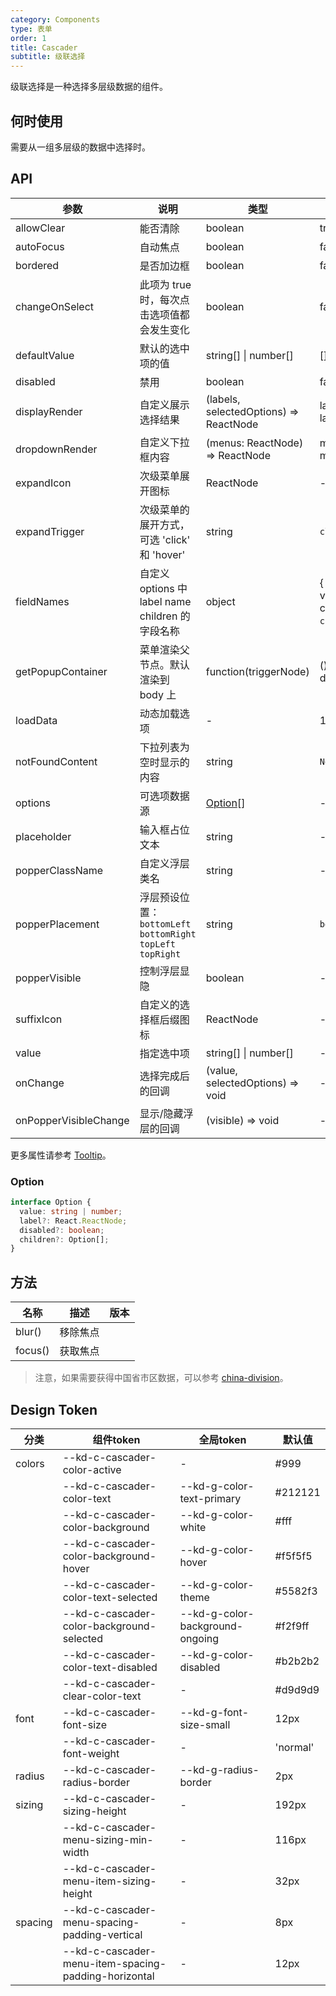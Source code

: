```yaml
---
category: Components
type: 表单
order: 1
title: Cascader
subtitle: 级联选择
---
```


级联选择是一种选择多层级数据的组件。

## 何时使用

需要从一组多层级的数据中选择时。

## API

| 参数 | 说明 | 类型 | 默认值 | 版本 |
| --- | --- | --- | --- | --- |
| allowClear | 能否清除 | boolean | true | 1.0.0 |
| autoFocus | 自动焦点 | boolean | false | 1.0.0 |
| bordered | 是否加边框 | boolean | false | 1.0.0 |
| changeOnSelect | 此项为 true 时，每次点击选项值都会发生变化 | boolean | false | 1.0.0 |
| defaultValue | 默认的选中项的值 | string\[] \| number\[] | \[] | 1.0.0 |
| disabled | 禁用 | boolean | false | 1.0.0 |
| displayRender | 自定义展示选择结果 | (labels, selectedOptions) => ReactNode | labels => labels.join(`/`) | 1.0.0 |
| dropdownRender | 自定义下拉框内容 | (menus: ReactNode) => ReactNode | menus => menus | 1.0.0 |
| expandIcon | 次级菜单展开图标 | ReactNode | - | 1.0.0 |
| expandTrigger | 次级菜单的展开方式，可选 'click' 和 'hover' | string | `click` | 1.0.0 |
| fieldNames | 自定义 options 中 label name children 的字段名称 | object | { label: `label`, value: `value`, children: `children` } | 1.0.0 |
| getPopupContainer | 菜单渲染父节点。默认渲染到 body 上 | function(triggerNode) | () => document.body | 1.0.0 |
| loadData | 动态加载选项 | - | 1.0.0 |
| notFoundContent | 下拉列表为空时显示的内容 | string | `No Data` |  |
| options | 可选项数据源 | [Option](#Option)\[] | - |  1.0.0 |
| placeholder | 输入框占位文本 | string | - | 1.0.0 |
| popperClassName | 自定义浮层类名 | string | - | 1.0.0 |
| popperPlacement | 浮层预设位置：`bottomLeft` `bottomRight` `topLeft` `topRight` | string | `bottomLeft` |  1.0.0 |
| popperVisible | 控制浮层显隐 | boolean | - | 1.0.0 |
| suffixIcon | 自定义的选择框后缀图标 | ReactNode | - | 1.0.0 |
| value | 指定选中项 | string\[] \| number\[] | - | 1.0.0 |
| onChange | 选择完成后的回调 | (value, selectedOptions) => void | - | 1.0.0 |
| onPopperVisibleChange | 显示/隐藏浮层的回调 | (visible) => void | - | 1.0.0 |

更多属性请参考 [Tooltip](/components/tooltip/#API)。

### Option

```typescript
interface Option {
  value: string | number;
  label?: React.ReactNode;
  disabled?: boolean;
  children?: Option[];
}
```

## 方法

| 名称    | 描述     | 版本 |
| ------- | -------- | ---- |
| blur()  | 移除焦点 |      |
| focus() | 获取焦点 |      |

> 注意，如果需要获得中国省市区数据，可以参考 [china-division](https://gist.github.com/afc163/7582f35654fd03d5be7009444345ea17)。

## Design Token

| 分类 | 组件token | 全局token | 默认值 |
| --- | --- | --- | --- |
| colors | --kd-c-cascader-color-active | - | #999 |
|  | --kd-c-cascader-color-text | --kd-g-color-text-primary | #212121 |
|  | --kd-c-cascader-color-background | --kd-g-color-white | #fff |
|  | --kd-c-cascader-color-background-hover | --kd-g-color-hover | #f5f5f5 |
|  | --kd-c-cascader-color-text-selected | --kd-g-color-theme | #5582f3 |
|  | --kd-c-cascader-color-background-selected | --kd-g-color-background-ongoing | #f2f9ff |
|  | --kd-c-cascader-color-text-disabled | --kd-g-color-disabled | #b2b2b2 |
|  | --kd-c-cascader-clear-color-text | - | #d9d9d9 |
| font | --kd-c-cascader-font-size | --kd-g-font-size-small | 12px |
|  | --kd-c-cascader-font-weight | - | 'normal' |
| radius | --kd-c-cascader-radius-border | --kd-g-radius-border | 2px |
| sizing | --kd-c-cascader-sizing-height | - | 192px |
|  | --kd-c-cascader-menu-sizing-min-width | - | 116px |
|  | --kd-c-cascader-menu-item-sizing-height | - | 32px |
| spacing | --kd-c-cascader-menu-spacing-padding-vertical | - | 8px |
|  | --kd-c-cascader-menu-item-spacing-padding-horizontal | - | 12px |

